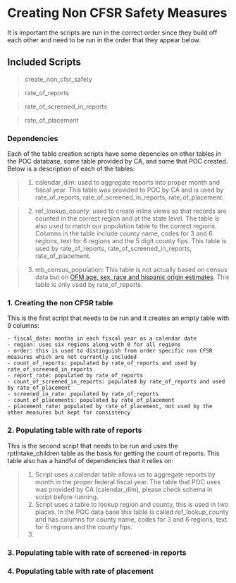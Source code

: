 # Creating Non CFSR Safety Measures

It is important the scripts are run in the correct order since they build off each other and need to be run in the order that they appear below.

## Included Scripts
    
> create_non_cfsr_safety

> rate_of_reports

> rate_of_screened_in_reports

> rate_of_placement

### Dependencies

Each of the table creation scripts have some depencies on other tables in the POC database, some table provided by CA, and some that POC created. Below is a description of each of the tables:

> 1. calendar_dim: used to aggregate reports into proper month and fiscal year. This table was provided to POC by CA and is used by rate_of_reports, rate_of_screened_in_reports, rate_of_placement.

> 2. ref_lookup_county: used to create inline views so that records are counted in the correct region and at the state level. The table is also used to match our population table to the correct regions. Columns in the table include county name, codes for 3 and 6 regions, text for 6 regions and the 5 digit county fips. This table is used by rate_of_reports, rate_of_screened_in_reports, rate_of_placement.

> 3. mb_census_population: This table is not actually based on census data but on [OFM age, sex, race and hispanic origin estimates](http://www.ofm.wa.gov/pop/asr/default.asp). This table is only used by rate_of_reports.

### 1. Creating the non CFSR table

This is the first script that needs to be run and it creates an empty table with 9 columns:

    - fiscal_date: months in each fiscal year as a calendar date
    - region: uses six regions along with 0 for all regions
    - order: this is used to distinguish from order specific non CFSR measures which are not currently included
    - count_of_reports: populated by rate_of_reports and used by rate_of_screened_in_reports
	- report_rate: populated by rate_of_reports
	- count_of_screened_in_reports: populated by rate_of_reports and used by rate_of_placement
	- screened_in_rate: populated by rate_of_reports
	- count_of_placements: populated by rate_of_placement
	- placement_rate: populated by rate_of_placement, not used by the other measures but kept for consistency

### 2. Populating table with rate of reports

This is the second script that needs to be run and uses the rptIntake_children table as the basis for getting the count of reports. This table also has a handful of dependencies that it relies on: 
> 1. Script uses a calendar table allows us to aggregate reports by month in the proper federal fiscal year. The table that POC uses was provided by CA (calendar_dim), please check schema in script before running.  
> 2. Script uses a table to lookup region and county, this is used in two places. In the POC data base this table is called ref_lookup_county and has columns for county name, codes for 3 and 6 regions, text for 6 regions and the county fips.
> 3. 


### 3. Populating table with rate of screened-in reports

### 4. Populating table with rate of placement
